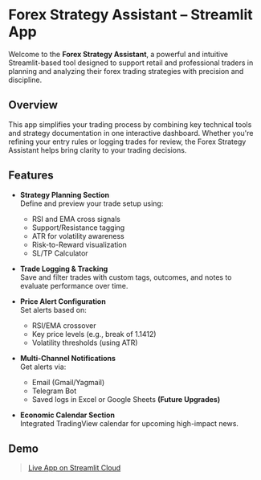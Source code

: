# Forex Strategy Assistant – Streamlit App

Welcome to the **Forex Strategy Assistant**, a powerful and intuitive Streamlit-based tool designed to support retail and professional traders in planning and analyzing their forex trading strategies with precision and discipline.

## Overview

This app simplifies your trading process by combining key technical tools and strategy documentation in one interactive dashboard. Whether you're refining your entry rules or logging trades for review, the Forex Strategy Assistant helps bring clarity to your trading decisions.

## Features

- **Strategy Planning Section**  
  Define and preview your trade setup using:
  - RSI and EMA cross signals  
  - Support/Resistance tagging  
  - ATR for volatility awareness  
  - Risk-to-Reward visualization  
  - SL/TP Calculator  

- **Trade Logging & Tracking**  
  Save and filter trades with custom tags, outcomes, and notes to evaluate performance over time.

- **Price Alert Configuration**  
  Set alerts based on:
  - RSI/EMA crossover  
  - Key price levels (e.g., break of 1.1412)  
  - Volatility thresholds (using ATR)

- **Multi-Channel Notifications**  
  Get alerts via:
  - Email (Gmail/Yagmail)  
  - Telegram Bot  
  - Saved logs in Excel or Google Sheets **(Future Upgrades)**

- **Economic Calendar Section**  
  Integrated TradingView calendar for upcoming high-impact news.

## Demo

> [Live App on Streamlit Cloud](https://3dnfrvqnxsmw6eehwtxddw.streamlit.app/)
